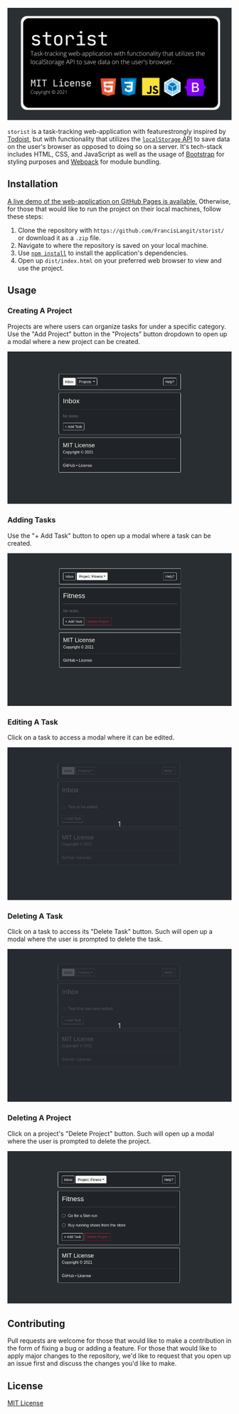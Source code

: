 ![Banner](readme_data/readme_banner.png)

`storist` is a task-tracking web-application with featurestrongly inspired by [Todoist](https://todoist.com/app/), but with functionality that utilizes the [`localStorage` API](https://developer.mozilla.org/en-US/docs/Web/API/Window/localStorage)  to save data on the user's browser as opposed to doing so on a server. It's tech-stack includes HTML, CSS, and JavaScript as well as the usage of [Bootstrap](https://getbootstrap.com/) for styling purposes and [Webpack](https://webpack.js.org/) for module bundling.

## Installation

[A live demo of the web-application on GitHub Pages is available.](https://francislangit.github.io/storist/) Otherwise, for those that would like to run the project on their local machines, follow these steps:

1. Clone the repository with `https://github.com/FrancisLangit/storist/` or download it as a `.zip` file.
2. Navigate to where the repository is saved on your local machine.
3. Use [`npm install`](https://docs.npmjs.com/cli/v7/commands/npm-install) to install the application's dependencies.
4. Open up `dist/index.html` on your preferred web browser to view and use the project.

## Usage

### Creating A Project

Projects are where users can organize tasks for under a specific category. Use the "Add Project" button in the "Projects" button dropdown to open up a modal where a new project can be created.

![GIF demonstrating creating a project](readme_data/readme_usage_gif_1.gif)

### Adding Tasks

Use the "+ Add Task" button to open up a modal where a task can be created.

![GIF demonstrating task creation](readme_data/readme_usage_gif_2.gif)

### Editing A Task

Click on a task to access a modal where it can be edited.

![GIF demonstrating editing of task](readme_data/readme_usage_gif_3.gif)

### Deleting A Task

Click on a task to access its "Delete Task" button. Such will open up a modal where the user is prompted to delete the task.

![GIF demonstrating deletion of a task](readme_data/readme_usage_gif_4.gif)

### Deleting A Project

Click on a project's "Delete Project" button. Such will open up a modal where the user is prompted to delete the project.

![GIF demonstrating deletion of a project](readme_data/readme_usage_gif_5.gif)

## Contributing

Pull requests are welcome for those that would like to make a contribution in the form of fixing a bug or adding a feature. For those that would like to apply major changes to the repository, we'd like to request that you open up an issue first and discuss the changes you'd like to make.

## License

[MIT License](https://github.com/FrancisLangit/storist/blob/main/LICENSE)